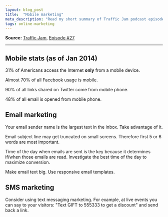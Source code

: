 ```yaml
---
layout: blog_post
title:  "Mobile marketing"
meta_description: "Read my short summary of Traffic Jam podcast episode #27 about Mobile Marketing, including email and SMS marketing."
tags: online-marketing
---
```


**Source:** [Traffic Jam](http://www.veravo.com/trafficjam/), [Episode #27](http://www.veravo.com/trafficjam/tj27-mobile-marketing-mix/)

---

## Mobile stats (as of Jan 2014)

31% of Americans access the Internet **only** from a mobile device.

Almost 70% of all Facebook usage is mobile.

90% of all links shared on Twitter come from mobile phone.

48% of all email is opened from mobile phone.

## Email marketing

Your email sender name is the largest text in the inbox. Take advantage of it.

Email subject line may get truncated on small screens. Therefore first 5 or 6 words are most important.

Time of the day when emails are sent is the key because it determines if/when those emails are read. Investigate the best time of the day to maximize conversion.

Make email text big. Use responsive email templates.

## SMS marketing

Consider using text messaging marketing. For example, at live events you can say to your visitors: "Text GIFT to 555333 to get a discount" and send back a link.





